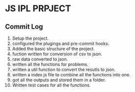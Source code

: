 # JS IPL PRPJECT

## Commit Log
1. Setup the project.
2. configured the plugings and pre-commit hooks.
3. Added the basic structure of the project.
4. fuction written for conversion of csv to json.
5. raw data converted to json.
6. written all the functions for problems.
7. written a util function to convert the resutls to json.
8. written a index.js file to combine all the functions into one.
9. got all the outputs and stored them in a folder.
10. Written test cases for all the functions.